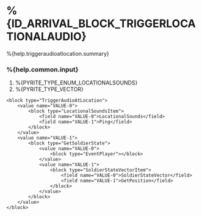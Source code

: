 # %{ID_ARRIVAL_BLOCK_TRIGGERLOCATIONALAUDIO}

%{help.triggeraudioatlocation.summary}

### %{help.common.input}

1. %{PYRITE_TYPE_ENUM_LOCATIONALSOUNDS}
2. %{PYRITE_TYPE_VECTOR}

```
<block type="TriggerAudioAtLocation">
    <value name="VALUE-0">
        <block type="LocationalSoundsItem">
            <field name="VALUE-0">LocationalSounds</field>
            <field name="VALUE-1">Ping</field>
        </block>
    </value>
    <value name="VALUE-1">
        <block type="GetSoldierState">
            <value name="VALUE-0">
                <block type="EventPlayer"></block>
            </value>
            <value name="VALUE-1">
                <block type="SoldierStateVectorItem">
                    <field name="VALUE-0">SoldierStateVector</field>
                    <field name="VALUE-1">GetPosition</field>
                </block>
            </value>
        </block>
    </value>
</block>
```